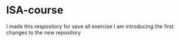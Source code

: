 # ISA-course
I made this respository for save all exercise 
I am introducing the first changes to the new repository
